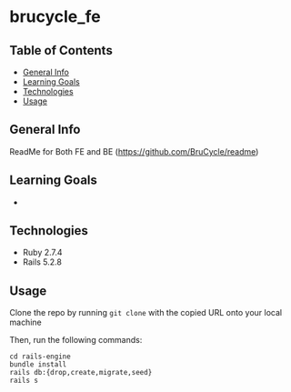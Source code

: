 # brucycle_fe

## Table of Contents
* [General Info](#general-info)
* [Learning Goals](#learning-goals)
* [Technologies](#technologies)
* [Usage](#usage)


## General Info
ReadMe for Both FE and BE (https://github.com/BruCycle/readme)<br>

## Learning Goals
- 

## Technologies
- Ruby 2.7.4
- Rails 5.2.8

## Usage

Clone the repo by running `git clone` with the copied URL onto your local machine

Then, run the following commands:
```
cd rails-engine
bundle install
rails db:{drop,create,migrate,seed}
rails s
```
